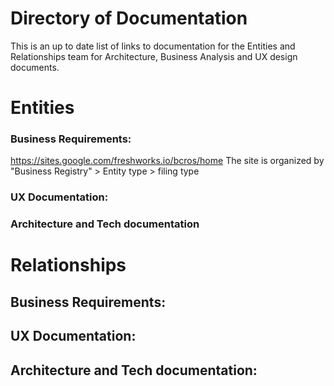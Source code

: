 # Directory of Documentation
This is an up to date list of links to documentation for the Entities and Relationships team for Architecture, Business Analysis and UX design documents. 


# Entities 

### Business Requirements:
https://sites.google.com/freshworks.io/bcros/home
The site is organized by "Business Registry" > Entity type > filing type

### UX Documentation:


### Architecture and Tech documentation







# Relationships

## Business Requirements:





## UX Documentation:





## Architecture and Tech documentation:




